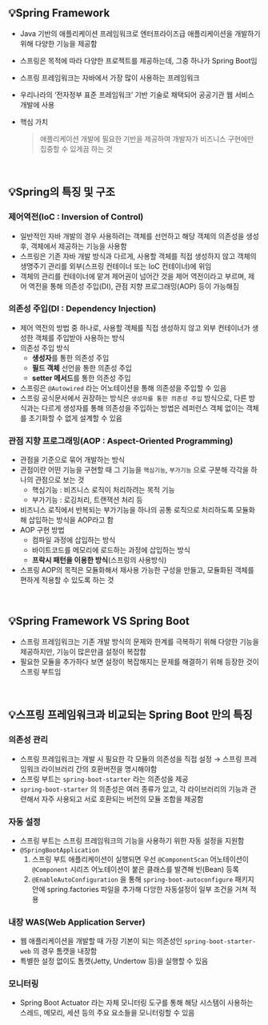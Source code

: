 ## 💡Spring Framework

- Java 기반의 애플리케이션 프레임워크로 엔터프라이즈급 애플리케이션을 개발하기 위해 다양한 기능을 제공함
- 스프링은 목적에 따라 다양한 프로젝트를 제공하는데, 그중 하나가 Spring Boot임
- 스프링 프레임워크는 자바에서 가장 많이 사용하는 프레임워크
- 우리나라의 ‘전자정부 표준 프레임워크’ 기반 기술로 채택되어 공공기관 웹 서비스 개발에 사용
- 핵심 가치
    
    > 애플리케이션 개발에 필요한 기반을 제공하여 개발자가 비즈니스 구현에만 집중할 수 있게끔 하는 것
    > 
    
<br/>

## 💡Spring의 특징 및 구조

### 제어역전(IoC : Inversion of Control)

- 일반적인 자바 개발의 경우 사용하려는 객체를 선언하고 해당 객체의 의존성을 생성 후, 객체에서 제공하는 기능을 사용함
- 스프링은 기존 자바 개발 방식과 다르게, 사용할 객체를 직접 생성하지 않고 객체의 생명주기 관리를 외부(스프링 컨테이너 또는 IoC 컨테이너)에 위임
- 객체의 관리를 컨테이너에 맡겨 제어권이 넘어간 것을 제어 역전이라고 부르며, 제어 역전을 통해 의존성 주입(DI), 관점 지향 프로그래밍(AOP) 등이 가능해짐

### 의존성 주입(DI : Dependency Injection)

- 제어 역전의 방법 중 하나로, 사용할 객체를 직접 생성하지 않고 외부 컨테이너가 생성한 객체를 주입받아 사용하는 방식
- 의존성 주입 방식
    - **생성자**를 통한 의존성 주입
    - **필드 객체** 선언을 통한 의존성 주입
    - **setter 메서드**를 통한 의존성 주입
- 스프링은 `@Autowired` 라는 어노테이션을 통해 의존성을 주입할 수 있음
- 스프링 공식문서에서 권장하는 방식은 `생성자를 통한 의존성 주입` 방식으로, 다른 방식과는 다르게 생성자를 통해 의존성을 주입하는 방법은 레퍼런스 객체 없이는 객체를 초기화할 수 없게 설계할 수 있음

### 관점 지향 프로그래밍(AOP : Aspect-Oriented Programming)

- 관점을 기준으로 묶어 개발하는 방식
- 관점이란 어떤 기능을 구현할 때 그 기능을 `핵심기능`, `부가기능` 으로 구분해 각각을 하나의 관점으로 보는 것
    - 핵심기능 : 비즈니스 로직이 처리하려는 목적 기능
    - 부가기능 : 로깅처리, 트랜잭션 처리 등
- 비즈니스 로직에서 반복되는 부가기능을 하나의 공통 로직으로 처리하도록 모듈화해 삽입하는 방식을 AOP라고 함
- AOP 구현 방법
    - 컴파일 과정에 삽입하는 방식
    - 바이트코드를 메모리에 로드하는 과정에 삽입하는 방식
    - **프락시 패턴을 이용한 방식**(스프링의 사용방식)
- 스프링 AOP의 목적은 모듈화해서 재사용 가능한 구성을 만들고, 모듈화된 객체를 편하게 적용할 수 있도록 하는 것

<br/>

## 💡Spring Framework VS Spring Boot

- 스프링 프레임워크는 기존 개발 방식의 문제와 한계를 극복하기 위해 다양한 기능을 제공하지만, 기능이 많은만큼 설정이 복잡함
- 필요한 모듈을 추가하다 보면 설정이 복잡해지는 문제를 해결하기 위해 등장한 것이 스프링 부트임

<br/>

## 💡스프링 프레임워크과 비교되는 Spring Boot 만의 특징

### 의존성 관리

- 스프링 프레임워크는 개발 시 필요한 각 모듈의 의존성을 직접 설정 → 스프링 프레임워크 라이브러리 간의 호환버전을 명시해야함
- 스프링 부트는 `spring-boot-starter` 라는 의존성을 제공
- `spring-boot-starter` 의 의존성은 여러 종류가 있고, 각 라이브러리의 기능과 관련해서 자주 사용되고 서로 호환되는 버전의 모듈 조합을 제공함

### 자동 설정

- 스프링 부트는 스프링 프레임워크의 기능을 사용하기 위한 자동 설정을 지원함
- `@SpringBootApplication`
    1. 스프링 부트 애플리케이션이 실행되면 우선 `@ComponentScan` 어노테이션이 `@Component` 시리즈 어노테이션이 붙은 클래스를 발견해 빈(Bean) 등록
    2. `@EnableAutoConfiguration` 을 통해 `spring-boot-autoconfigure` 패키지 안에 spring.factories 파일을 추가해 다앙한 자동설정이 일부 조건을 거쳐 적용

### 내장 WAS(Web Application Server)

- 웹 애플리케이션을 개발할 때 가장 기본이 되는 의존성인 `spring-boot-starter-web` 의 경우 톰캣을 내장함
- 특별한 설정 없이도 톰캣(Jetty, Undertow 등)을 실행할 수 있음

### 모니터링

- Spring Boot Actuator 라는 자체 모니터링 도구를 통해 해당 시스템이 사용하는 스레드, 메모리, 세션 등의 주요 요소들을 모니터링할 수 있음

